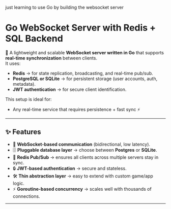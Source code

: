 just learning to use Go by building the websocket server

# Go WebSocket Server with Redis + SQL Backend

🚀 A lightweight and scalable **WebSocket server written in Go** that supports **real-time synchronization** between clients.  
It uses:

- **Redis** → for state replication, broadcasting, and real-time pub/sub.  
- **PostgreSQL or SQLite** → for persistent storage (user accounts, auth, metadata).  
- **JWT authentication** → for secure client identification.  

This setup is ideal for:
- Any real-time service that requires persistence + fast sync ⚡  

---

## ✨ Features

- 🔌 **WebSocket-based communication** (bidirectional, low latency).  
- 🗄️ **Pluggable database layer** → choose between **Postgres** or **SQLite**.  
- 📡 **Redis Pub/Sub** → ensures all clients across multiple servers stay in sync.  
- 🔒 **JWT-based authentication** → secure and stateless.  
- 🛠️ **Thin abstraction layer** → easy to extend with custom game/app logic.  
- ⚡ **Goroutine-based concurrency** → scales well with thousands of connections.  

---


